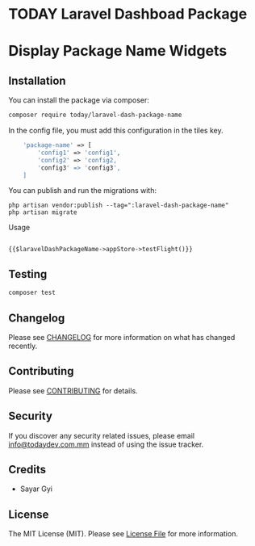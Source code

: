 # TODAY Laravel Dashboad Package
# Display Package Name Widgets

## Installation

You can install the package via composer:

```bash
composer require today/laravel-dash-package-name
```

In the config file, you must add this configuration in the tiles key.

```php
    'package-name' => [
        'config1' => 'config1',
        'config2' => 'config2,
        'config3' => 'config3',
    ]
```

You can publish and run the migrations with:

```
php artisan vendor:publish --tag=":laravel-dash-package-name"
php artisan migrate
```

Usage

```

{{$laravelDashPackageName->appStore->testFlight()}}

```


## Testing

``` bash
composer test
```

## Changelog

Please see [CHANGELOG](CHANGELOG.md) for more information on what has changed recently.

## Contributing

Please see [CONTRIBUTING](CONTRIBUTING.md) for details.

## Security

If you discover any security related issues, please email info@todaydev.com.mm instead of using the issue tracker.

## Credits
- Sayar Gyi

## License

The MIT License (MIT). Please see [License File](LICENSE.md) for more information.
